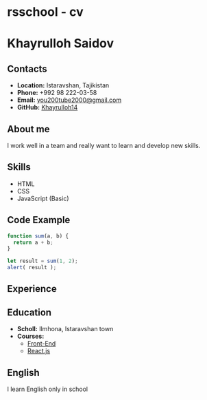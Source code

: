 # rsschool - cv 

# Khayrulloh Saidov

## Contacts
* __Location:__ Istaravshan, Tajikistan
* __Phone:__ +992 98 222-03-58
* __Email:__ you200tube2000@gmail.com
* __GitHub:__ [Khayrulloh14](https://github.com/Khayrulloh14)

## About me
I work well in a team and really want to learn and develop new skills.

## Skills
- HTML
- CSS
- JavaScript (Basic)

## Code Example
```javascript
function sum(a, b) {
  return a + b;
}

let result = sum(1, 2);
alert( result );
```
## Experience

## Education
- __Scholl:__ Ilmhona, Istaravshan town
- __Courses:__
    - [Front-End](https://ilmhona.org/course-web)
    - [React.js](https://ilmhona.org/proskills-frontend)
    
## English
I learn English only in school



